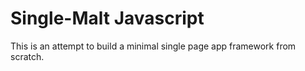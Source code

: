 Single-Malt Javascript
======================

This is an attempt to build a minimal single page app framework
from scratch.
